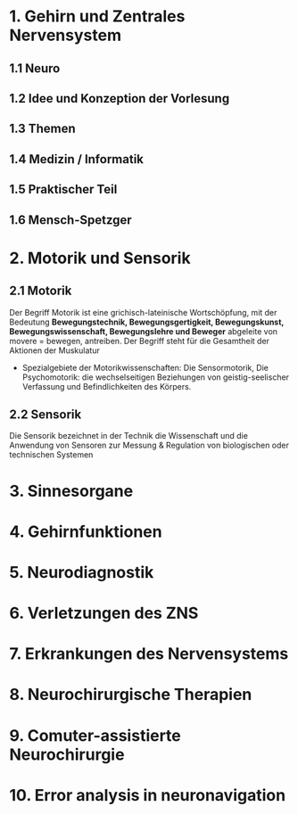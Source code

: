 # 1. Gehirn und Zentrales Nervensystem
## 1.1 Neuro
## 1.2 Idee und Konzeption der Vorlesung
## 1.3 Themen
## 1.4 Medizin / Informatik
## 1.5 Praktischer Teil
## 1.6 Mensch-Spetzger 

# 2. Motorik und Sensorik
## 2.1 Motorik
Der Begriff Motorik ist eine grichisch-lateinische Wortschöpfung, mit der Bedeutung **Bewegungstechnik, Bewegungsgertigkeit, Bewegungskunst, Bewegungswissenschaft, Bewegungslehre und Beweger** abgeleite von movere = bewegen, antreiben. Der Begriff steht für die Gesamtheit der Aktionen der Muskulatur
- Spezialgebiete der Motorikwissenschaften: Die Sensormotorik, Die Psychomotorik: die wechselseitigen Beziehungen von geistig-seelischer Verfassung und Befindlichkeiten des Körpers.
## 2.2 Sensorik
Die Sensorik bezeichnet in der Technik die Wissenschaft und die Anwendung von Sensoren zur Messung & Regulation von biologischen oder technischen Systemen
# 3. Sinnesorgane
# 4. Gehirnfunktionen
# 5. Neurodiagnostik
# 6. Verletzungen des ZNS
# 7. Erkrankungen des Nervensystems
# 8. Neurochirurgische Therapien
# 9. Comuter-assistierte Neurochirurgie
# 10. Error analysis in neuronavigation
